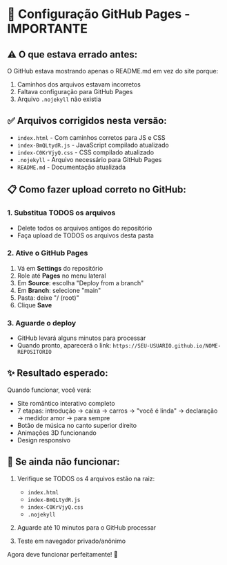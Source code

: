 # 🚀 Configuração GitHub Pages - IMPORTANTE

## ⚠️ O que estava errado antes:

O GitHub estava mostrando apenas o README.md em vez do site porque:
1. Caminhos dos arquivos estavam incorretos
2. Faltava configuração para GitHub Pages
3. Arquivo `.nojekyll` não existia

## ✅ Arquivos corrigidos nesta versão:

- `index.html` - Com caminhos corretos para JS e CSS
- `index-BmQLtydR.js` - JavaScript compilado atualizado
- `index-C0KrVjyQ.css` - CSS compilado atualizado  
- `.nojekyll` - Arquivo necessário para GitHub Pages
- `README.md` - Documentação atualizada

## 📋 Como fazer upload correto no GitHub:

### 1. Substitua TODOS os arquivos
- Delete todos os arquivos antigos do repositório
- Faça upload de TODOS os arquivos desta pasta

### 2. Ative o GitHub Pages
1. Vá em **Settings** do repositório
2. Role até **Pages** no menu lateral
3. Em **Source**: escolha "Deploy from a branch"
4. Em **Branch**: selecione "main" 
5. Pasta: deixe "/ (root)"
6. Clique **Save**

### 3. Aguarde o deploy
- GitHub levará alguns minutos para processar
- Quando pronto, aparecerá o link: `https://SEU-USUARIO.github.io/NOME-REPOSITORIO`

## ✨ Resultado esperado:

Quando funcionar, você verá:
- Site romântico interativo completo
- 7 etapas: introdução → caixa → carros → "você é linda" → declaração → medidor amor → para sempre
- Botão de música no canto superior direito
- Animações 3D funcionando
- Design responsivo

## 🔧 Se ainda não funcionar:

1. Verifique se TODOS os 4 arquivos estão na raiz:
   - `index.html`
   - `index-BmQLtydR.js` 
   - `index-C0KrVjyQ.css`
   - `.nojekyll`

2. Aguarde até 10 minutos para o GitHub processar

3. Teste em navegador privado/anônimo

Agora deve funcionar perfeitamente! 💖